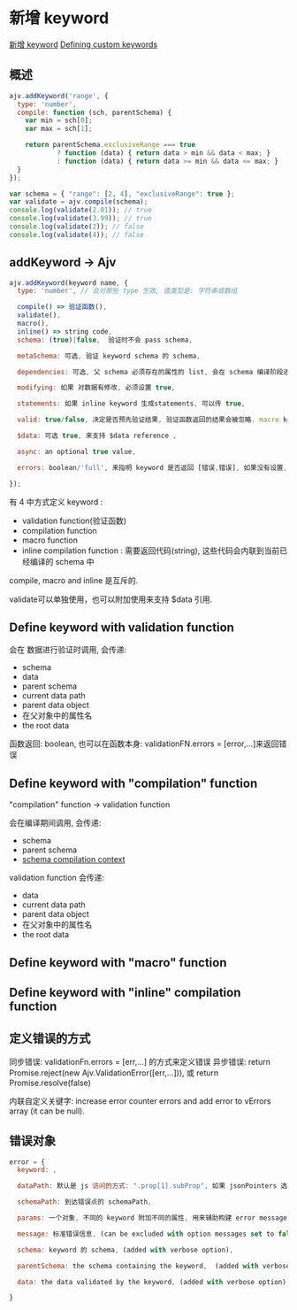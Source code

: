 # 新增 keyword

[新增 keyword](https://github.com/epoberezkin/ajv#defining-custom-keywords)
[Defining custom keywords](https://github.com/epoberezkin/ajv/blob/master/CUSTOM.md)

## 概述

```js
ajv.addKeyword('range', {
  type: 'number',
  compile: function (sch, parentSchema) {
    var min = sch[0];
    var max = sch[1];

    return parentSchema.exclusiveRange === true
            ? function (data) { return data > min && data < max; }
            : function (data) { return data >= min && data <= max; }
  }
});

var schema = { "range": [2, 4], "exclusiveRange": true };
var validate = ajv.compile(schema);
console.log(validate(2.01)); // true
console.log(validate(3.99)); // true
console.log(validate(2)); // false
console.log(validate(4)); // false
```


## addKeyword -> Ajv

```js
ajv.addKeyword(keyword name, {
  type: 'number', // 会对那些 type 生效, 值类型是: 字符串或数组

  compile() => 验证函数(),
  validate(),
  macro(),
  inline() => string code,
  schema: (true)|false,  验证时不会 pass schema,

  metaSchema: 可选, 验证 keyword schema 的 schema,

  dependencies: 可选, 父 schema 必须存在的属性的 list, 会在 schema 编译阶段进行检查,

  modifying: 如果 对数据有修改, 必须设置 true,

  statements: 如果 inline keyword 生成statements, 可以传 true,

  valid: true/false, 决定是否预先验证结果, 验证函数返回的结果会被忽略. macro keywords 不能使用此选项,

  $data: 可选 true, 来支持 $data reference ,

  async: an optional true value,

  errors: boolean/'full', 来指明 keyword 是否返回 [错误,错误], 如果没有设置, ajv 会自行决定是否设置错误

});
```

有 4 中方式定义 keyword : 

- validation function(验证函数)
- compilation function
- macro function
- inline compilation function : 需要返回代码(string), 这些代码会内联到当前已经编译的 schema 中 

compile, macro and inline 是互斥的. 

validate可以单独使用，也可以附加使用来支持 $data 引用.

## Define keyword with validation function

会在 数据进行验证时调用, 会传递: 

* schema
* data
* parent schema
* current data path
* parent data object
* 在父对象中的属性名
* the root data

函数返回: boolean, 也可以在函数本身: validationFN.errors = [error,...]来返回错误

## Define keyword with "compilation" function

"compilation" function -> validation function

会在编译期间调用,  会传递: 

- schema
- parent schema
-  [schema compilation context](https://github.com/epoberezkin/ajv/blob/master/CUSTOM.md#schema-compilation-context)

validation function 会传递:

- data
- current data path
- parent data object
- 在父对象中的属性名
- the root data

## Define keyword with "macro" function

## Define keyword with "inline" compilation function

## 定义错误的方式

同步错误: validationFn.errors = [err,...] 的方式来定义错误
异步错误: return Promise.reject(new Ajv.ValidationError([err,...])), 或 return Promise.resolve(false)

内联自定义关键字:  increase error counter errors and add error to vErrors array (it can be null). 

## 错误对象

```js
error = {
  keyword: ,

  dataPath: 默认是 js 访问的方式: ".prop[1].subProp", 如果 jsonPointers 选项是 true: "/prop/1/subProp",

  schemaPath: 到达错误点的 schemaPath,

  params: 一个对象, 不同的 keyword 附加不同的属性, 用来辅助构建 error message,

  message: 标准错误信息, (can be excluded with option messages set to false).

  schema: keyword 的 schema, (added with verbose option),

  parentSchema: the schema containing the keyword,  (added with verbose option),

  data: the data validated by the keyword, (added with verbose option),

}
```